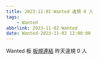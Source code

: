 ```yaml
---
title: 2023-11-02-Wanted 違規 0 人
tags:
    - Wanted
abbrlink: 2023-11-02-Wanted
date: Wanted-2023-11-02 12:00:00
---
```

Wanted 板 [板規連結](https://www.ptt.cc/bbs/Wanted/M.1608829773.A.D3B.html)
昨天違規 0 人

